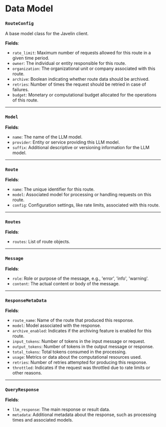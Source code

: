 # Data Model

### `RouteConfig`
A base model class for the Javelin client.

**Fields**:

- `rate_limit`: Maximum number of requests allowed for this route in a given time period.
- `owner`: The individual or entity responsible for this route.
- `organization`: The organizational unit or company associated with this route.
- `archive`: Boolean indicating whether route data should be archived.
- `retries`: Number of times the request should be retried in case of failures.
- `budget`: Monetary or computational budget allocated for the operations of this route.
---


### `Model`
**Fields**:

- `name`: The name of the LLM model.
- `provider`: Entity or service providing this LLM model.
- `suffix`: Additional descriptive or versioning information for the LLM model.

---

### `Route`
**Fields**:

- `name`: The unique identifier for this route.
- `model`: Associated model for processing or handling requests on this route.
- `config`: Configuration settings, like rate limits, associated with this route.

---

### `Routes`
**Fields**:

- `routes`: List of route objects.

---

### `Message`
**Fields**:

- `role`: Role or purpose of the message, e.g., 'error', 'info', 'warning'.
- `content`: The actual content or body of the message.

---

### `ResponseMetaData`
**Fields**:

- `route_name`: Name of the route that produced this response.
- `model`: Model associated with the response.
- `archive_enabled`: Indicates if the archiving feature is enabled for this route.
- `input_tokens`: Number of tokens in the input message or request.
- `output_tokens`: Number of tokens in the output message or response.
- `total_tokens`: Total tokens consumed in the processing.
- `usage`: Metrics or data about the computational resources used.
- `retries`: Number of retries attempted for producing this response.
- `throttled`: Indicates if the request was throttled due to rate limits or other reasons.

---

### `QueryResponse`
**Fields**:

- `llm_response`: The main response or result data.
- `metadata`: Additional metadata about the response, such as processing times and associated models.
